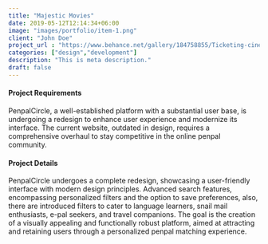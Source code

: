 ```yaml
---
title: "Majestic Movies"
date: 2019-05-12T12:14:34+06:00
image: "images/portfolio/item-1.png"
client: "John Doe"
project_url : "https://www.behance.net/gallery/184758855/Ticketing-cinema-app"
categories: ["design","development"]
description: "This is meta description."
draft: false
---
```


#### Project Requirements

PenpalCircle, a well-established platform with a substantial user base, is undergoing a redesign to enhance user experience and modernize its interface. The current website, outdated in design, requires a comprehensive overhaul to stay competitive in the online penpal community.


#### Project Details

PenpalCircle undergoes a complete redesign, showcasing a user-friendly interface with modern design principles. Advanced search features, encompassing personalized filters and the option to save preferences, also, there are introduced filters to cater to language learners, snail mail enthusiasts, e-pal seekers, and travel companions. The goal is the creation of a visually appealing and functionally robust platform, aimed at attracting and retaining users through a personalized penpal matching experience.
